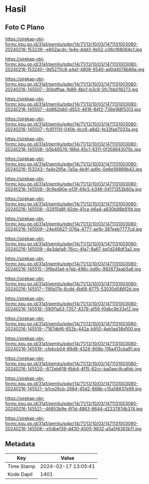 # Hasil

## Foto C Plano

https://sirekap-obj-formc.kpu.go.id/31a1/pemilu/pdpr/14/71/13/10/03/1471131003080-20240216-153239--e802acdc-1e4e-4dd3-9e52-c06cf88064c1.jpg

https://sirekap-obj-formc.kpu.go.id/31a1/pemilu/pdpr/14/71/13/10/03/1471131003080-20240216-153240--9d5270c8-a4a1-4808-9540-ad0d4078b86e.jpg

https://sirekap-obj-formc.kpu.go.id/31a1/pemilu/pdpr/14/71/13/10/03/1471131003080-20240216-145507--30bdffaa-1b89-4bcf-b3c9-5fc7bb018273.jpg

https://sirekap-obj-formc.kpu.go.id/31a1/pemilu/pdpr/14/71/13/10/03/1471131003080-20240216-145507--4d962b80-d553-4816-84f2-739e188f5313.jpg

https://sirekap-obj-formc.kpu.go.id/31a1/pemilu/pdpr/14/71/13/10/03/1471131003080-20240216-145507--fc811110-040b-4cc6-a8d2-fe33fad7033a.jpg

https://sirekap-obj-formc.kpu.go.id/31a1/pemilu/pdpr/14/71/13/10/03/1471131003080-20240216-145508--b5b46576-166d-45c1-9311-0f358943079c.jpg

https://sirekap-obj-formc.kpu.go.id/31a1/pemilu/pdpr/14/71/13/10/03/1471131003080-20240216-153243--fa4e295e-7a5a-4e4f-ad9c-0e6e56889b42.jpg

https://sirekap-obj-formc.kpu.go.id/31a1/pemilu/pdpr/14/71/13/10/03/1471131003080-20240216-145508--9c9ed90e-e13f-49c5-b346-04171353b60a.jpg

https://sirekap-obj-formc.kpu.go.id/31a1/pemilu/pdpr/14/71/13/10/03/1471131003080-20240216-145508--02915d8f-82de-41ca-b6a4-a830b98b91fd.jpg

https://sirekap-obj-formc.kpu.go.id/31a1/pemilu/pdpr/14/71/13/10/03/1471131003080-20240216-145509--24e40627-076a-4777-ae1b-387eeb7777cd.jpg

https://sirekap-obj-formc.kpu.go.id/31a1/pemilu/pdpr/14/71/13/10/03/1471131003080-20240216-145509--4e3dafa8-76cc-4fa7-8a67-be1d248df3a2.jpg

https://sirekap-obj-formc.kpu.go.id/31a1/pemilu/pdpr/14/71/13/10/03/1471131003080-20240216-145515--3f9ed1ad-e7eb-496c-bd9c-992673eab5a6.jpg

https://sirekap-obj-formc.kpu.go.id/31a1/pemilu/pdpr/14/71/13/10/03/1471131003080-20240216-145517--116fa17b-6cdd-4b68-8775-53030d586f2d.jpg

https://sirekap-obj-formc.kpu.go.id/31a1/pemilu/pdpr/14/71/13/10/03/1471131003080-20240216-145518--590f1a53-7357-4379-af59-f0dbc9b33e12.jpg

https://sirekap-obj-formc.kpu.go.id/31a1/pemilu/pdpr/14/71/13/10/03/1471131003080-20240216-145519--7167dbf6-652b-442a-b950-4eb1ad38d100.jpg

https://sirekap-obj-formc.kpu.go.id/31a1/pemilu/pdpr/14/71/13/10/03/1471131003080-20240216-145519--cfebcb04-89d8-4326-808b-116a413cba91.jpg

https://sirekap-obj-formc.kpu.go.id/31a1/pemilu/pdpr/14/71/13/10/03/1471131003080-20240216-145520--872eb618-6bb4-4f15-82cc-ba0aec8ca6dc.jpg

https://sirekap-obj-formc.kpu.go.id/31a1/pemilu/pdpr/14/71/13/10/03/1471131003080-20240216-145521--b1ce26cb-2684-45d2-868b-c15a58837e99.jpg

https://sirekap-obj-formc.kpu.go.id/31a1/pemilu/pdpr/14/71/13/10/03/1471131003080-20240216-145521--46853b9e-6f1d-4863-8644-d223787db374.jpg

https://sirekap-obj-formc.kpu.go.id/31a1/pemilu/pdpr/14/71/13/10/03/1471131003080-20240216-145506--e5dbef39-d430-4005-9832-a5a5f4363b11.jpg


## Metadata

| Key        | Value               |
| ---------- | ------------------- |
| Time Stamp | 2024-02-17 13:05:41 |
| Kode Dapil | 1401                |



